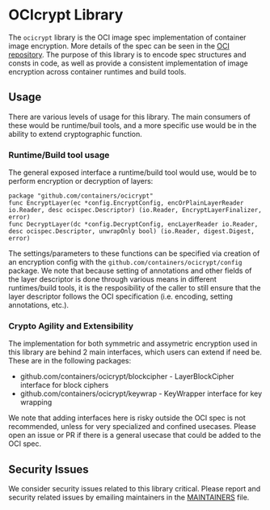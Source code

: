 # OCIcrypt Library

The `ocicrypt` library is the OCI image spec implementation of container image encryption. More details of the spec can be seen in the [OCI repository](https://github.com/opencontainers/image-spec/pull/775). The purpose of this library is to encode spec structures and consts in code, as well as provide a consistent implementation of image encryption across container runtimes and build tools.

## Usage

There are various levels of usage for this library. The main consumers of these would be runtime/buil tools, and a more specific use would be in the ability to extend cryptographic function.

### Runtime/Build tool usage

The general exposed interface a runtime/build tool would use, would be to perform encryption or decryption of layers:

```
package "github.com/containers/ocicrypt"
func EncryptLayer(ec *config.EncryptConfig, encOrPlainLayerReader io.Reader, desc ocispec.Descriptor) (io.Reader, EncryptLayerFinalizer, error)
func DecryptLayer(dc *config.DecryptConfig, encLayerReader io.Reader, desc ocispec.Descriptor, unwrapOnly bool) (io.Reader, digest.Digest, error)
```

The settings/parameters to these functions can be specified via creation of an encryption config with the `github.com/containers/ocicrypt/config` package. We note that because setting of annotations and other fields of the layer descriptor is done through various means in different runtimes/build tools, it is the resposibility of the caller to still ensure that the layer descriptor follows the OCI specification (i.e. encoding, setting annotations, etc.).


### Crypto Agility and Extensibility

The implementation for both symmetric and assymetric encryption used in this library are behind 2 main interfaces, which users can extend if need be. These are in the following packages:
- github.com/containers/ocicrypt/blockcipher - LayerBlockCipher interface for block ciphers
- github.com/containers/ocicrypt/keywrap - KeyWrapper interface for key wrapping

We note that adding interfaces here is risky outside the OCI spec is not recommended, unless for very specialized and confined usecases. Please open an issue or PR if there is a general usecase that could be added to the OCI spec.

## Security Issues

We consider security issues related to this library critical. Please report and security related issues by emailing maintainers in the [MAINTAINERS](MAINTAINERS) file.
